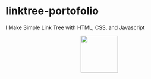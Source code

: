 # linktree-portofolio
I Make Simple Link Tree with HTML, CSS, and Javascript


<p align = "center">
<img src="https://user-images.githubusercontent.com/75481979/185405719-2c7e3fd8-a6d1-47d8-bb41-e1f75b4566c5.jpg" width="100">

